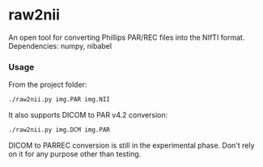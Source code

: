 # raw2nii
An open tool for converting Phillips PAR/REC files into the NIfTI format.
Dependencies: numpy, nibabel

### Usage
From the project folder:
```bash
./raw2nii.py img.PAR img.NII
```
It also supports DICOM to PAR v4.2 conversion:
```bash
./raw2nii.py img.DCM img.PAR
```
DICOM to PARREC conversion is still in the experimental phase. Don't rely on it
for any purpose other than testing.
